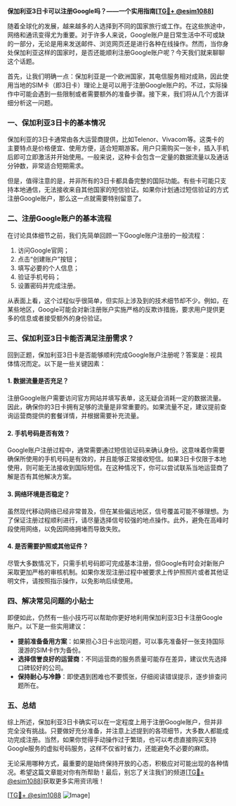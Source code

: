 **保加利亚3日卡可以注册Google吗？——一个实用指南[[TG💪+ @esim1088](https://t.me/s/esim1088)]**

随着全球化的发展，越来越多的人选择到不同的国家旅行或工作。在这些旅途中，网络和通讯变得尤为重要。对于许多人来说，Google账户是日常生活中不可或缺的一部分，无论是用来发送邮件、浏览网页还是进行各种在线操作。然而，当你身处保加利亚这样的国家时，是否还能顺利注册Google账户呢？今天我们就来聊聊这个话题。

首先，让我们明确一点：保加利亚是一个欧洲国家，其电信服务相对成熟，因此使用当地的SIM卡（即3日卡）理论上是可以用于注册Google账户的。不过，实际操作中可能会遇到一些限制或者需要额外的准备步骤。接下来，我们将从几个方面详细分析这一问题。

### 一、保加利亚3日卡的基本情况

保加利亚的3日卡通常由各大运营商提供，比如Telenor、Vivacom等。这类卡的主要特点是价格便宜、使用方便，适合短期游客。用户只需购买一张卡，插入手机后即可立即激活并开始使用。一般来说，这种卡会包含一定量的数据流量以及通话分钟数，非常适合短期需求。

但是，值得注意的是，并非所有的3日卡都具备完整的国际功能。有些卡可能只支持本地通信，无法接收来自其他国家的短信验证。如果你计划通过短信验证的方式注册Google账户，那么这一点就需要特别留意了。

### 二、注册Google账户的基本流程

在讨论具体细节之前，我们先简单回顾一下Google账户注册的一般流程：

1. 访问Google官网；
2. 点击“创建账户”按钮；
3. 填写必要的个人信息；
4. 验证手机号码；
5. 设置密码并完成注册。

从表面上看，这个过程似乎很简单，但实际上涉及到的技术细节却不少。例如，在某些地区，Google可能会对新注册账户实施严格的反欺诈措施，要求用户提供更多的信息或者接受额外的身份验证。

### 三、保加利亚3日卡能否满足注册需求？

回到正题，保加利亚3日卡是否能够顺利完成Google账户注册呢？答案是：视具体情况而定。以下是一些关键因素：

#### 1. 数据流量是否充足？
注册Google账户需要访问官方网站并填写表单，这无疑会消耗一定的数据流量。因此，确保你的3日卡拥有足够的流量是非常重要的。如果流量不足，建议提前查询运营商提供的套餐详情，并根据需要补充流量。

#### 2. 手机号码是否有效？
Google账户注册过程中，通常需要通过短信验证码来确认身份。这意味着你需要确保所使用的手机号码是有效的，并且能够正常接收短信。如果3日卡仅限于本地使用，则可能无法接收到国际短信。在这种情况下，你可以尝试联系当地运营商了解是否有其他解决方案。

#### 3. 网络环境是否稳定？
虽然现代移动网络已经非常普及，但在某些偏远地区，信号覆盖可能不够理想。为了保证注册过程顺利进行，请尽量选择信号较强的地点操作。此外，避免在高峰时段使用网络，以免因网络拥堵而导致失败。

#### 4. 是否需要护照或其他证件？
尽管大多数情况下，只需手机号码即可完成基本注册，但Google有时会对新账户采取更加严格的审核机制。如果你发现注册过程中被要求上传护照照片或者其他证明文件，请按照指示操作，以免影响后续使用。

### 四、解决常见问题的小贴士

即便如此，仍然有一些小技巧可以帮助你更好地利用保加利亚3日卡注册Google账户。以下是一些实用建议：

- **提前准备备用方案**：如果担心3日卡出现问题，可以事先准备好一张支持国际漫游的SIM卡作为备份。
- **选择信誉良好的运营商**：不同运营商的服务质量可能存在差异，建议优先选择口碑较好的公司。
- **保持耐心与冷静**：即使遇到困难也不要慌张，仔细阅读错误提示，逐步排查问题所在。

### 五、总结

综上所述，保加利亚3日卡确实可以在一定程度上用于注册Google账户，但并非完全没有挑战。只要做好充分准备，并注意上述提到的各项细节，大多数人都能成功完成注册。当然，如果你觉得手动操作过于繁琐，也可以考虑直接购买支持Google服务的虚拟号码服务，这样不仅省时省力，还能避免不必要的麻烦。

无论采用哪种方式，最重要的是始终保持开放的心态，积极应对可能出现的各种情况。希望这篇文章能对你有所帮助！最后，别忘了关注我们的频道[[TG💪+ @esim1088](https://t.me/s/esim1088)]获取更多实用资讯哦！

[[TG💪+ @esim1088](https://t.me/s/esim1088) ![Image](https://i.postimg.cc/4NQfJmqS/Snipaste-2025-05-13-00-14-12.png)]